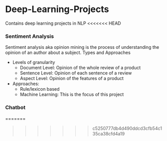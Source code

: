 # Deep-Learning-Projects
Contains deep learning projects in NLP
<<<<<<< HEAD


### Sentiment Analysis
Sentiment analysis aka opinion mining is the process of understanding the opinion of an author about a subject.
Types and Approaches
* Levels of granularity
    * Document Level: Opinion of the whole review of a product
    * Sentence Level: Opinion of each sentence of a review
    * Aspect Level: Opinion of the features of a product
* Approaches:
    * Rule/lexicon based
    * Machine Learning: This is the focus of this project



### Chatbot




=======
>>>>>>> c5250777db4d490ddcd3cfb54c135ca38cfd4a19

